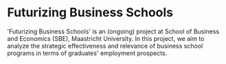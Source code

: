 # Futurizing Business Schools

'Futurizing Business Schools' is an (ongoing) project at School of Business and Economics (SBE), Maastricht University. In this project, we aim to analyze the strategic effectiveness and relevance of business school programs in terms of graduates' employment prospects.
